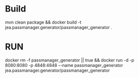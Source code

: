 # Build
mvn clean package && docker build -t jea.passmanager.generator/passmanager_generator .

# RUN

docker rm -f passmanager_generator || true && docker run -d -p 8080:8080 -p 4848:4848 --name passmanager_generator jea.passmanager.generator/passmanager_generator 